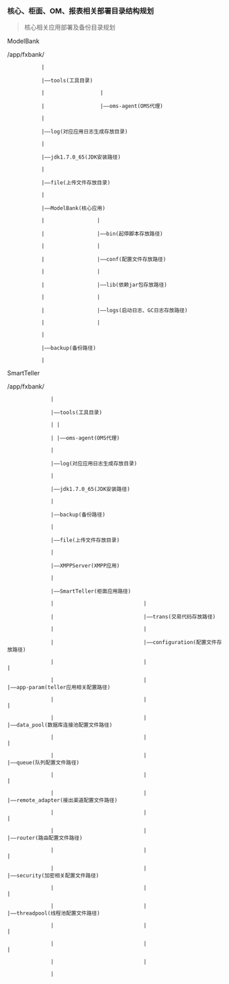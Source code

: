 ### 核心、柜面、OM、报表相关部署目录结构规划

> 核心相关应用部署及备份目录规划

ModelBank

/app/fxbank/

               |
    
               |——tools(工具目录)
    
               |                  |
    
               |                  |——oms-agent(OMS代理)
    
               |
    
               |——log(对应应用日志生成存放目录)
    
               |
    
               |——jdk1.7.0_65(JDK安装路径)
    
               |
    
               |——file(上传文件存放目录)
    
               |
    
               |——ModelBank(核心应用)
    
               |                 |
    
               |                 |——bin(起停脚本存放路径)
    
               |                 |
    
               |                 |——conf(配置文件存放路径)
    
               |                 |
    
               |                 |——lib(依赖jar包存放路径)
    
               |                 |
    
               |                 |——logs(启动日志、GC日志存放路径)
    
               |                 |
    
               |
    
               |——backup(备份路径)
    
               |

SmartTeller

/app/fxbank/

                  |

                  |——tools(工具目录)

                  | |

                  | |——oms-agent(OMS代理)

                  |

                  |——log(对应应用日志生成存放目录)

                  |

                  |——jdk1.7.0_65(JDK安装路径)

                  |

                  |——backup(备份路径)

                  |

                  |——file(上传文件存放目录)

                  |

                  |——XMPPServer(XMPP应用)

                  |

                  |——SmartTeller(柜面应用路径)

                  |                             |

                  |                             |——trans(交易代码存放路径)

                  |                             |

                  |                             |——configuration(配置文件存放路径)

                  |                             |                             |

                  |                             |                             |——app-param(teller应用相关配置路径)

                  |                             |                             |

                  |                             |                             |——data_pool(数据库连接池配置文件路径)

                  |                             |                             |

                  |                             |                             |——queue(队列配置文件路径)

                  |                             |                             |

                  |                             |                             |——remote_adapter(接出渠道配置文件路径)

                  |                             |                             |

                  |                             |                             |——router(路由配置文件路径)

                  |                             |                             |

                  |                             |                             |——security(加密相关配置文件路径)

                  |                             |                             |

                  |                             |                             |——threadpool(线程池配置文件路径)

                  |                             |                             |

                  |                             |                             |

                  |                             |

                  |